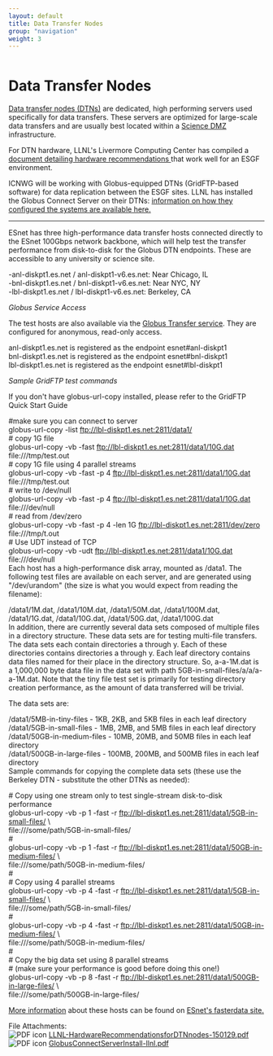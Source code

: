 ```yaml
---
layout: default
title: Data Transfer Nodes
group: "navigation"
weight: 3
---
```


<div id="content" class="column">
    <div class="section">
        <a id="main-content"></a>
        <h1 class="title" id="page-title">
            Data Transfer Nodes        
        </h1>
        <div class="region region-content">
            <div id="block-system-main" class="block block-system">
                <div class="content">
                    <div id="node-6" class="node node-page node-full clearfix" about="/node/6" typeof="foaf:Document">
                        <span property="dc:title" content="Data Transfer Nodes" class="rdf-meta element-hidden"></span><span property="sioc:num_replies" content="0" datatype="xsd:integer" class="rdf-meta element-hidden"></span>
                        <div class="content clearfix">
                            <div class="field field-name-body field-type-text-with-summary field-label-hidden">
                                <div class="field-items">
                                    <div class="field-item even" property="content:encoded">
                                        <p><a href="http://fasterdata.es.net/science-dmz/DTN/">Data transfer nodes (DTNs)</a> are dedicated, high performing servers used specifically for data transfers. These servers are optimized for large-scale data transfers and are usually best located within a <a href="http://fasterdata.es.net/science-dmz/">Science DMZ</a> infrastructure.</p>
                                        <p>For DTN hardware, LLNL's Livermore Computing Center has compiled a <a href="https://icnwg.llnl.gov/sites/default/files/LLNL-HardwareRecommendationsforDTNnodes-150129.pdf">document detailing hardware recommendations </a>  that work well for an ESGF environment.</p>
                                        <p>ICNWG will be working with Globus-equipped DTNs (GridFTP-based software) for data replication between the ESGF sites. LLNL has installed the Globus Connect Server on their DTNs: <a href="https://icnwg.llnl.gov/sites/default/files/GlobusConnectServerInstall-llnl_0.pdf">information on how they configured the systems are available here. </a></p>
                                        <hr>
                                        <p>ESnet has three high-performance data transfer hosts connected directly to the ESnet 100Gbps network backbone, which will help test the transfer performance from disk-to-disk for the Globus DTN endpoints.  These are accessible to any university or science site.</p>
                                        <p>-anl-diskpt1.es.net / anl-diskpt1-v6.es.net: Near Chicago, IL<br>
                                            -bnl-diskpt1.es.net / bnl-diskpt1-v6.es.net: Near NYC, NY<br>
                                            -lbl-diskpt1.es.net / lbl-diskpt1-v6.es.net: Berkeley, CA
                                        </p>
                                        <p><em>Globus Service Access</em></p>
                                        <p>The test hosts are also available via the <a href="http://www.globus.org">Globus Transfer service</a>.  They are configured for anonymous, read-only access.</p>
                                        <p>anl-diskpt1.es.net is registered as the endpoint esnet#anl-diskpt1<br>
                                            bnl-diskpt1.es.net is registered as the endpoint esnet#bnl-diskpt1<br>
                                            lbl-diskpt1.es.net is registered as the endpoint esnet#lbl-diskpt1
                                        </p>
                                        <p><em>Sample GridFTP test commands</em></p>
                                        <p>If you don't have globus-url-copy installed, please refer to the GridFTP Quick Start Guide</p>
                                        <p>#make sure you can connect to server<br>
                                            globus-url-copy -list <a href="ftp://lbl-diskpt1.es.net:2811/data1/">ftp://lbl-diskpt1.es.net:2811/data1/</a><br>
                                            # copy 1G file<br>
                                            globus-url-copy -vb -fast <a href="ftp://lbl-diskpt1.es.net:2811/data1/10G.dat">ftp://lbl-diskpt1.es.net:2811/data1/10G.dat</a> file:///tmp/test.out<br>
                                            # copy 1G file using 4 parallel streams<br>
                                            globus-url-copy -vb -fast -p 4 <a href="ftp://lbl-diskpt1.es.net:2811/data1/10G.dat">ftp://lbl-diskpt1.es.net:2811/data1/10G.dat</a> file:///tmp/test.out<br>
                                            # write to /dev/null<br>
                                            globus-url-copy -vb -fast -p 4 <a href="ftp://lbl-diskpt1.es.net:2811/data1/10G.dat">ftp://lbl-diskpt1.es.net:2811/data1/10G.dat</a> file:///dev/null<br>
                                            # read from /dev/zero<br>
                                            globus-url-copy -vb -fast -p 4 -len 1G <a href="ftp://lbl-diskpt1.es.net:2811/dev/zero">ftp://lbl-diskpt1.es.net:2811/dev/zero</a> file:///tmp/t.out<br>
                                            # Use UDT instead of TCP<br>
                                            globus-url-copy -vb -udt <a href="ftp://lbl-diskpt1.es.net:2811/data1/10G.dat">ftp://lbl-diskpt1.es.net:2811/data1/10G.dat</a> file:///dev/null<br>
                                            Each host has a high-performance disk array, mounted as /data1. The following test files are available on each server, and are generated using "/dev/urandom" (the size is what you would expect from reading the filename):
                                        </p>
                                        <p>/data1/1M.dat, /data1/10M.dat, /data1/50M.dat, /data1/100M.dat,<br>
                                            /data1/1G.dat, /data1/10G.dat, /data1/50G.dat, /data1/100G.dat<br>
                                            In addition, there are currently several data sets composed of multiple files in a directory structure. These data sets are for testing multi-file transfers. The data sets each contain directories a through y. Each of these directories contains directories a through y. Each leaf directory contains data files named for their place in the directory structure. So, a-a-1M.dat is a 1,000,000 byte data file in the data set with path 5GB-in-small-files/a/a/a-a-1M.dat.  Note that the tiny file test set is primarily for testing directory creation performance, as the amount of data transferred will be trivial.
                                        </p>
                                        <p>The data sets are:</p>
                                        <p>/data1/5MB-in-tiny-files - 1KB, 2KB, and 5KB files in each leaf directory<br>
                                            /data1/5GB-in-small-files - 1MB, 2MB, and 5MB files in each leaf directory<br>
                                            /data1/50GB-in-medium-files - 10MB, 20MB, and 50MB files in each leaf directory<br>
                                            /data1/500GB-in-large-files - 100MB, 200MB, and 500MB files in each leaf directory<br>
                                            Sample commands for copying the complete data sets (these use the Berkeley DTN - substitute the other DTNs as needed):
                                        </p>
                                        <p># Copy using one stream only to test single-stream disk-to-disk performance<br>
                                            globus-url-copy -vb -p 1 -fast -r <a href="ftp://lbl-diskpt1.es.net:2811/data1/5GB-in-small-files/">ftp://lbl-diskpt1.es.net:2811/data1/5GB-in-small-files/</a> \<br>
                                            file:///some/path/5GB-in-small-files/<br>
                                            #<br>
                                            globus-url-copy -vb -p 1 -fast -r <a href="ftp://lbl-diskpt1.es.net:2811/data1/50GB-in-medium-files/">ftp://lbl-diskpt1.es.net:2811/data1/50GB-in-medium-files/</a> \<br>
                                            file:///some/path/50GB-in-medium-files/<br>
                                            #<br>
                                            # Copy using 4 parallel streams<br>
                                            globus-url-copy -vb -p 4 -fast -r <a href="ftp://lbl-diskpt1.es.net:2811/data1/5GB-in-small-files/">ftp://lbl-diskpt1.es.net:2811/data1/5GB-in-small-files/</a> \<br>
                                            file:///some/path/5GB-in-small-files/<br>
                                            #<br>
                                            globus-url-copy -vb -p 4 -fast -r <a href="ftp://lbl-diskpt1.es.net:2811/data1/50GB-in-medium-files/">ftp://lbl-diskpt1.es.net:2811/data1/50GB-in-medium-files/</a> \<br>
                                            file:///some/path/50GB-in-medium-files/<br>
                                            #<br>
                                            # Copy the big data set using 8 parallel streams<br>
                                            # (make sure your performance is good before doing this one!)<br>
                                            globus-url-copy -vb -p 8 -fast -r <a href="ftp://lbl-diskpt1.es.net:2811/data1/500GB-in-large-files/">ftp://lbl-diskpt1.es.net:2811/data1/500GB-in-large-files/</a> \<br>
                                            file:///some/path/500GB-in-large-files/
                                        </p>
                                        <p><a href="http://fasterdata.es.net/performance-testing/esnet-io-testers/">More information</a> about these hosts can be found on <a href="http://fasterdata.es.net/">ESnet's fasterdata site.</a></p>
                                    </div>
                                </div>
                            </div>
                            <div class="field field-name-field-file-attachments field-type-file field-label-above">
                                <div class="field-label">File Attachments:&nbsp;</div>
                                <div class="field-items">
                                    <div class="field-item even"><span class="file"><img class="file-icon" alt="PDF icon" title="application/pdf" src="/modules/file/icons/application-pdf.png"> <a href="https://icnwg.llnl.gov/sites/default/files/LLNL-HardwareRecommendationsforDTNnodes-150129.pdf" type="application/pdf; length=216390">LLNL-HardwareRecommendationsforDTNnodes-150129.pdf</a></span></div>
                                    <div class="field-item odd"><span class="file"><img class="file-icon" alt="PDF icon" title="application/pdf" src="/modules/file/icons/application-pdf.png"> <a href="https://icnwg.llnl.gov/sites/default/files/GlobusConnectServerInstall-llnl_0.pdf" type="application/pdf; length=88134">GlobusConnectServerInstall-llnl.pdf</a></span></div>
                                </div>
                            </div>
                        </div>
                    </div>
                </div>
            </div>
        </div>
    </div>
</div>